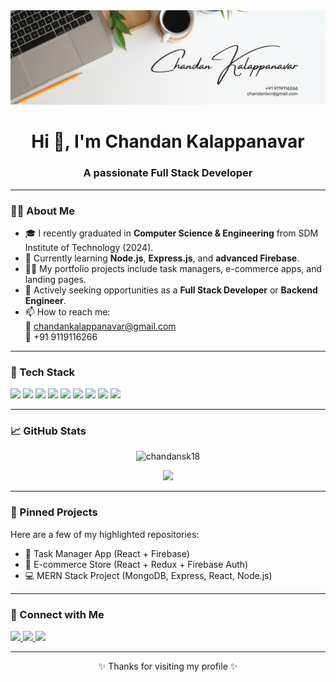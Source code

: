 <!-- Profile Header -->
  <img src="https://raw.githubusercontent.com/chandansk18/chandansk18/main/profile-pic.png" alt="Chandan Kalappanavar"  width="1000"/>
</p>
<h1 align="center">Hi 👋, I'm Chandan Kalappanavar</h1>
<h3 align="center">A passionate Full Stack Developer</h3>
<p align="center">

---

### 🧑‍💻 About Me

- 🎓 I recently graduated in **Computer Science & Engineering** from SDM Institute of Technology (2024).
- 🌱 Currently learning **Node.js**, **Express.js**, and **advanced Firebase**.
- 👨‍💻 My portfolio projects include task managers, e-commerce apps, and landing pages.
- 💼 Actively seeking opportunities as a **Full Stack Developer** or **Backend Engineer**.
- 📫 How to reach me:  
  📧 chandankalappanavar@gmail.com  
  📱 +91 9119116266

---

### 🚀 Tech Stack

<p align="left">
  <img src="https://img.shields.io/badge/HTML5-%23E34F26?style=for-the-badge&logo=html5&logoColor=white"/>
  <img src="https://img.shields.io/badge/CSS3-%231572B6?style=for-the-badge&logo=css3&logoColor=white"/>
  <img src="https://img.shields.io/badge/JavaScript-%23F7DF1E?style=for-the-badge&logo=javascript&logoColor=black"/>
  <img src="https://img.shields.io/badge/React-%2361DAFB?style=for-the-badge&logo=react&logoColor=black"/>
  <img src="https://img.shields.io/badge/Node.js-%23339933?style=for-the-badge&logo=node.js&logoColor=white"/>
  <img src="https://img.shields.io/badge/Express.js-%23000000?style=for-the-badge&logo=express&logoColor=white"/>
  <img src="https://img.shields.io/badge/Firebase-%23FFCA28?style=for-the-badge&logo=firebase&logoColor=black"/>
  <img src="https://img.shields.io/badge/MongoDB-%2347A248?style=for-the-badge&logo=mongodb&logoColor=white"/>
  <img src="https://img.shields.io/badge/Tailwind-%2306B6D4?style=for-the-badge&logo=tailwindcss&logoColor=white"/>
</p>

---

### 📈 GitHub Stats

<p align="center">
  <img src="https://github-readme-stats.vercel.app/api?username=chandansk18&show_icons=true&theme=radical" alt="chandansk18" />
</p>
<p align="center">
  <img src="https://streak-stats.demolab.com/?user=chandansk18&theme=radical&hide_border=false" />
</p>

---

### 📌 Pinned Projects

Here are a few of my highlighted repositories:

- 📝 Task Manager App (React + Firebase)  
- 🛒 E-commerce Store (React + Redux + Firebase Auth)  
- 💻 MERN Stack Project (MongoDB, Express, React, Node.js)

---

### 🔗 Connect with Me

<p align="left">
  <a href="https://www.linkedin.com/in/chandan-kalappanavar/" target="_blank">
    <img src="https://img.shields.io/badge/LinkedIn-%230077B5.svg?&style=for-the-badge&logo=linkedin&logoColor=white" />
  </a>
  <a href="mailto:chandankalappanavar@gmail.com">
    <img src="https://img.shields.io/badge/Gmail-D14836?style=for-the-badge&logo=gmail&logoColor=white" />
  </a>
  <a href="https://github.com/chandansk18" target="_blank">
    <img src="https://img.shields.io/badge/GitHub-%2312100E.svg?&style=for-the-badge&logo=github&logoColor=white" />
  </a>
</p>

---

<p align="center">✨ Thanks for visiting my profile ✨</p>
